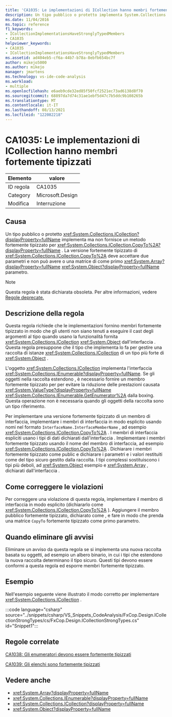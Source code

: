 ```yaml
---
title: 'CA1035: Le implementazioni di ICollection hanno membri fortemente tipizzati'
description: Un tipo pubblico o protetto implementa System.Collections.ICollection ma non fornisce un metodo fortemente tipizzato per CopyTo.
ms.date: 11/04/2016
ms.topic: reference
f1_keywords:
- ICollectionImplementationsHaveStronglyTypedMembers
- CA1035
helpviewer_keywords:
- CA1035
- ICollectionImplementationsHaveStronglyTypedMembers
ms.assetid: ad404eb5-cf6a-44b7-b78a-8ebfb654bc7f
author: mikejo5000
ms.author: mikejo
manager: jmartens
ms.technology: vs-ide-code-analysis
ms.workload:
- multiple
ms.openlocfilehash: e6aeb9cde32ed85f50fcf2521ec73ad6138d8f70
ms.sourcegitcommit: 68897da7d74c31ae1ebf5d47c7b5ddc9b108265b
ms.translationtype: MT
ms.contentlocale: it-IT
ms.lasthandoff: 08/13/2021
ms.locfileid: "122082218"
---
```

# <a name="ca1035-icollection-implementations-have-strongly-typed-members"></a>CA1035: Le implementazioni di ICollection hanno membri fortemente tipizzati

|Elemento|valore|
|-|-|
|ID regola|CA1035|
|Category|Microsoft.Design|
|Modifica|Interruzione|

## <a name="cause"></a>Causa
Un tipo pubblico o protetto <xref:System.Collections.ICollection?displayProperty=fullName> implementa ma non fornisce un metodo fortemente tipizzato per <xref:System.Collections.ICollection.CopyTo%2A?displayProperty=fullName> . La versione fortemente tipizzato di <xref:System.Collections.ICollection.CopyTo%2A> deve accettare due parametri e non può avere o una matrice di come primo <xref:System.Array?displayProperty=fullName> <xref:System.Object?displayProperty=fullName> parametro.

> [!NOTE]
> Questa regola è stata dichiarata obsoleta. Per altre informazioni, vedere [Regole deprecate.](fxcop-unported-deprecated-rules.md)

## <a name="rule-description"></a>Descrizione della regola
Questa regola richiede che le implementazioni fornino membri fortemente tipizzato in modo che gli utenti non siano tenuti a eseguire il cast degli argomenti al tipo quando usano la funzionalità fornita <xref:System.Collections.ICollection> <xref:System.Object> dall'interfaccia . Questa regola presuppone che il tipo che implementa lo fa per gestire una raccolta di istanze <xref:System.Collections.ICollection> di un tipo più forte di <xref:System.Object> .

 L'oggetto <xref:System.Collections.ICollection> implementa l'interfaccia <xref:System.Collections.IEnumerable?displayProperty=fullName>. Se gli oggetti nella raccolta estendono , è necessario fornire un membro fortemente tipizzato per per evitare la riduzione delle prestazioni causata <xref:System.ValueType?displayProperty=fullName> <xref:System.Collections.IEnumerable.GetEnumerator%2A> dalla boxing. Questa operazione non è necessaria quando gli oggetti della raccolta sono un tipo riferimento.

Per implementare una versione fortemente tipizzato di un membro di interfaccia, implementare i membri di interfaccia in modo esplicito usando nomi nel formato `InterfaceName.InterfaceMemberName` , ad esempio <xref:System.Collections.ICollection.CopyTo%2A> . I membri di interfaccia espliciti usano i tipi di dati dichiarati dall'interfaccia . Implementare i membri fortemente tipizzato usando il nome del membro di interfaccia, ad esempio <xref:System.Collections.ICollection.CopyTo%2A> . Dichiarare i membri fortemente tipizzato come public e dichiarare i parametri e i valori restituiti come del tipo sicuro gestito dalla raccolta. I tipi complessi sostituiscono i tipi più deboli, ad <xref:System.Object> esempio e <xref:System.Array> , dichiarati dall'interfaccia .

## <a name="how-to-fix-violations"></a>Come correggere le violazioni
Per correggere una violazione di questa regola, implementare il membro di interfaccia in modo esplicito (dichiararlo come <xref:System.Collections.ICollection.CopyTo%2A> ). Aggiungere il membro pubblico fortemente tipizzato, dichiarato come , e fare in modo che prenda una matrice `CopyTo` fortemente tipizzato come primo parametro.

## <a name="when-to-suppress-warnings"></a>Quando eliminare gli avvisi
Eliminare un avviso da questa regola se si implementa una nuova raccolta basata su oggetti, ad esempio un albero binario, in cui i tipi che estendono la nuova raccolta determinano il tipo sicuro. Questi tipi devono essere conformi a questa regola ed esporre membri fortemente tipizzato.

## <a name="example"></a>Esempio
Nell'esempio seguente viene illustrato il modo corretto per implementare <xref:System.Collections.ICollection> .

:::code language="csharp" source="../snippets/csharp/VS_Snippets_CodeAnalysis/FxCop.Design.ICollectionStrongTypes/cs/FxCop.Design.ICollectionStrongTypes.cs" id="Snippet1":::

## <a name="related-rules"></a>Regole correlate
[CA1038: Gli enumeratori devono essere fortemente tipizzati](../code-quality/ca1038.md)

[CA1039: Gli elenchi sono fortemente tipizzati](../code-quality/ca1039.md)

## <a name="see-also"></a>Vedere anche

- <xref:System.Array?displayProperty=fullName>
- <xref:System.Collections.IEnumerable?displayProperty=fullName>
- <xref:System.Collections.ICollection?displayProperty=fullName>
- <xref:System.Object?displayProperty=fullName>
